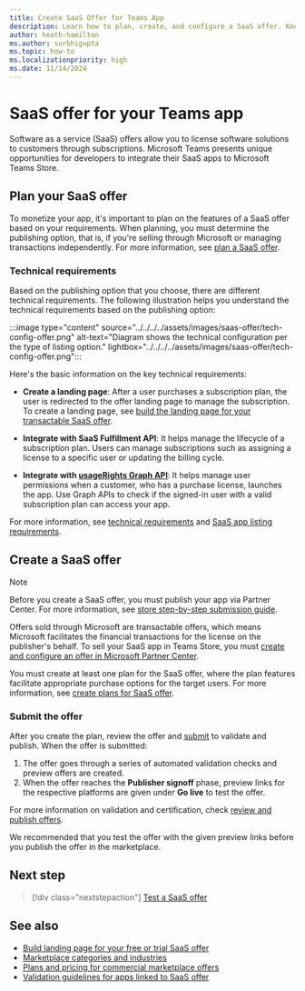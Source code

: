 ```yaml
---
title: Create SaaS Offer for Teams App
description: Learn how to plan, create, and configure a SaaS offer. Know the basic information on technical requirements, landing page, offer plan, and API integrations.
author: heath-hamilton
ms.author: surbhigupta
ms.topic: how-to
ms.localizationpriority: high
ms.date: 11/14/2024
---
```


# SaaS offer for your Teams app

Software as a service (SaaS) offers allow you to license software solutions to customers through subscriptions. Microsoft Teams presents unique opportunities for developers to integrate their SaaS apps to Microsoft Teams Store.

## Plan your SaaS offer

To monetize your app, it's important to plan on the features of a SaaS offer based on your requirements. When planning, you must determine the publishing option, that is, if you're selling through Microsoft or managing transactions independently. For more information, see [plan a SaaS offer](/partner-center/marketplace/plan-saas-offer).

### Technical requirements 

Based on the publishing option that you choose, there are different technical requirements. The following illustration helps you understand the technical requirements based on the publishing option:

:::image type="content" source="../../../../assets/images/saas-offer/tech-config-offer.png" alt-text="Diagram shows the technical configuration per the type of listing option." lightbox="../../../../assets/images/saas-offer/tech-config-offer.png":::

Here's the basic information on the key technical requirements:

* **Create a landing page**: After a user purchases a subscription plan, the user is redirected to the offer landing page to manage the subscription. To create a landing page, see [build the landing page for your transactable SaaS offer](/partner-center/marketplace/azure-ad-transactable-saas-landing-page).

* **Integrate with SaaS Fulfillment API**: It helps manage the lifecycle of a subscription plan. Users can manage subscriptions such as assigning a license to a specific user or updating the billing cycle.

* **Integrate with [usageRights Graph API](/partner-center/marketplace/isv-app-license-saas)**: It helps manage user permissions when a customer, who has a purchase license, launches the app. Use Graph APIs to check if the signed-in user with a valid subscription plan can access your app.

For more information, see [technical requirements](/partner-center/marketplace-offers/plan-saas-offer) and [SaaS app listing requirements](/partner-center/marketplace/marketplace-criteria-content-validation).

## Create a SaaS offer

> [!NOTE]
> Before you create a SaaS offer, you must publish your app via Partner Center. For more information, see [store step-by-step submission guide](/partner-center/marketplace/add-in-submission-guide).

Offers sold through Microsoft are transactable offers, which means Microsoft facilitates the financial transactions for the license on the publisher's behalf. To sell your SaaS app in Teams Store, you must [create and configure an offer in Microsoft Partner Center](/partner-center/marketplace-offers/create-new-saas-offer).

You must create at least one plan for the SaaS offer, where the plan features facilitate appropriate purchase options for the target users. For more information, see [create plans for SaaS offer](/partner-center/marketplace/create-new-saas-offer-plans).

### Submit the offer

After you create the plan, review the offer and [submit](/partner-center/marketplace-offers/test-publish-saas-offer) to validate and publish. When the offer is submitted: 

1. The offer goes through a series of automated validation checks and preview offers are created.
1. When the offer reaches the **Publisher signoff** phase, preview links for the respective platforms are given under **Go live** to test the offer.

For more information on validation and certification, check [review and publish offers](/partner-center/marketplace/review-publish-offer).

We recommended that you test the offer with the given preview links before you publish the offer in the marketplace.

## Next step

> [!div class="nextstepaction"]
> [Test a SaaS offer](Test-preview-for-monetized-apps.md)

## See also

* [Build landing page for your free or trial SaaS offer](/partner-center/marketplace/azure-ad-free-or-trial-landing-page)
* [Marketplace categories and industries](/partner-center/marketplace/marketplace-categories-industries)
* [Plans and pricing for commercial marketplace offers](/partner-center/marketplace/plans-pricing)
* [Validation guidelines for apps linked to SaaS offer](teams-store-validation-guidelines.md#apps-linked-to-saas-offer)
